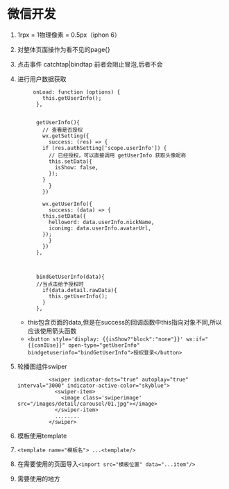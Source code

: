 # 微信开发
1. 1rpx = 1物理像素 = 0.5px（iphon 6）
2. 对整体页面操作为看不见的page{}
3. 点击事件 catchtap|bindtap 前者会阻止冒泡,后者不会
4. 进行用户数据获取
	```
 		 onLoad: function (options) {
		    this.getUserInfo();
		  },


		  getUserInfo(){
		    // 查看是否授权
		    wx.getSetting({
		      success: (res) => {
			if (res.authSetting['scope.userInfo']) {
			  // 已经授权，可以直接调用 getUserInfo 获取头像昵称
			  this.setData({
			    isShow: false,
			  });
			}
		      }
		    })

		    wx.getUserInfo({
		      success: (data) => {
			this.setData({
			  helloword: data.userInfo.nickName,
			  iconimg: data.userInfo.avatarUrl,
			});
		      }
		    })
		  },



		  bindGetUserInfo(data){
		  //当点击给予授权时
		    if(data.detail.rawData){
		      this.getUserInfo();
		    }
		  },
	```
	* this包含页面的data,但是在success的回调函数中this指向对象不同,所以应该使用箭头函数
	* `<button style='display: {{isShow?"block":"none"}}' wx:if="{{canIUse}}" open-type="getUserInfo" bindgetuserinfo="bindGetUserInfo">授权登录</button>`
	
5. 轮播图组件swiper
	```
			  <swiper indicator-dots="true" autoplay="true" interval="3000" indicator-active-color="skyblue">
				<swiper-item>
				  <image class='swiperimage' src="/images/detail/carousel/01.jpg"></image>
				</swiper-item>
				........
			  </swiper>
	```
6. 模板使用template
  1.  `<template name="模板名"> ...<template/>`
  2.  在需要使用的页面导入`<import src="模板位置" data="...item"/>`
  3.  需要使用的地方<template is="模板名" />
  4.  CSS也要导入@import "css模板位置";
  5.  wx:for="{{循环对象}";

7. 对于方法数据的传递
  1.  data-（自定义名字）= '值'
  2.  在方法传参中有event
  3.  * `let index = event.target.dataset.（自定义名字）`; //当前触发事件
      * `let index = event.currentTarget.dataset.（自定义名字）`; //当前捕获事件

8. 跳转
  ```
  wx.navigateTo({
      url: '/pages/detail/detail?index='+index,
    })
  ```
9. 消息提醒
  ```
  wx.showToast({
      title,
      icon: 'success',
      duration: 2000
    })
  },
  ```
10. 数据缓存
  * wx.setStorageSync
  * wx.getStorageSync
11.客户端底部按钮tabBar
12. app.js中全局用量
  1. 放置变量
    ```
    App({
      data:{
        moviesArr:[]
       }  
      })
    ```
  2. JS文件中(最开始)let appDatas = getApp();
  3. 保存 appDatas.data.moviesArr = 保存的数据;
  4. 读取的js文件中重复第二步
